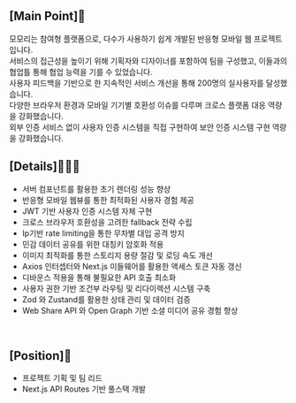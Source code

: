 ## [Main Point]🙌
모모리는 참여형 플랫폼으로, 다수가 사용하기 쉽게 개발된 반응형 모바일 웹 프로젝트입니다.<br>
서비스의 접근성을 높이기 위해 기획자와 디자이너를 포함하여 팀을 구성했고, 이들과의 협업틀 통해 협업 능력을 기를 수 있었습니다.<br>
사용자 피드백을 기반으로 한 지속적인 서비스 개선을 통해 200명의 실사용자를 달성했습니다.<br>
다양한 브라우저 환경과 모바일 기기별 호환성 이슈를 다루며 크로스 플랫폼 대응 역량을 강화했습니다.<br>
외부 인증 서비스 없이 사용자 인증 시스템을 직접 구현하여 보안 인증 시스템 구현 역량을 강화했습니다.<br>


## [Details]🧑🏻‍💻
- 서버 컴포넌트를 활용한 초기 렌더링 성능 향상
- 반응형 모바일 웹뷰를 통한 최적화된 사용자 경험 제공
- JWT 기반 사용자 인증 시스템 자체 구현
- 크로스 브라우저 호환성을 고려한 fallback 전략 수립
- Ip기반 rate limiting을 통한 무차별 대입 공격 방지
- 민감 데이터 공유를 위한 대칭키 암호화 적용
- 이미지 최적화를 통한 스토리지 용량 절감 및 로딩 속도 개선
- Axios 인터셉터와 Next.js 미들웨어를 활용한 액세스 토큰 자동 갱신
- 디바운스 적용을 통해 불필요한 API 호출 최소화
- 사용자 권한 기반 조건부 라우팅 및 리다이렉션 시스템 구축
- Zod 와 Zustand를 활용한 상태 관리 및 데이터 검증
- Web Share API 와 Open Graph 기반 소셜 미디어 공유 경험 향상
<br>

## [Position]📌
- 프로젝트 기획 및 팀 리드
- Next.js API Routes 기반 풀스택 개발


